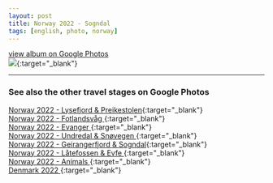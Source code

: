 ```yaml
---
layout: post
title: Norway 2022 - Sogndal
tags: [english, photo, norway]
---
```

[view album on Google Photos  
![](https://lh3.googleusercontent.com/pw/AIL4fc-BLvmji15tMsv4Em8eiPtM88k1gGaVXMoMLT2ClS25PHjGnPzXt8ABdQadQKUVBAkA1wajcZRIzKIlhkX_k5zEsih0UEX9vQ5i0kFPO634vUrBv5BAa-bDd_-yIAh_37RQbdGdet7BrjmqJewagFM=w400)](https://photos.app.goo.gl/BfjaD1wHZrbJxKNK9){:target="_blank"}

----

### See also the other travel stages on Google Photos ###

[Norway 2022 - Lysefjord & Preikestolen](https://photos.app.goo.gl/KFk7nh94iYgZD5nF6){:target="_blank"}  
[Norway 2022 - Fotlandsvåg             ](https://photos.app.goo.gl/ZtGUhVk9HvR7Bje87){:target="_blank"}  
[Norway 2022 - Evanger                 ](https://photos.app.goo.gl/UcD6Q3esT4cknDaX6){:target="_blank"}  
[Norway 2022 - Undredal & Snøvegen     ](https://photos.app.goo.gl/tKEDGeyup9hZAncc8){:target="_blank"}  
[Norway 2022 - Geirangerfjord & Sogndal](https://photos.app.goo.gl/XSZTLNBCybPZB149A){:target="_blank"}  
[Norway 2022 - Låtefossen & Evfe       ](https://photos.app.goo.gl/8GTZRshU5EjyTfQy7){:target="_blank"}  
[Norway 2022 - Animals                 ](https://photos.app.goo.gl/RB7pLjEWRueGnWjK7){:target="_blank"}  
[Denmark 2022                          ](https://photos.app.goo.gl/mqs97QQr4RvZr9UP7){:target="_blank"}  
